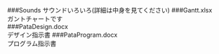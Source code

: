 ###Sounds
サウンドいろいろ(詳細は中身を見てください)
###Gantt.xlsx  
ガントチャートです  
###PataDesign.docx  
デザイン指示書
###PataProgram.docx  
プログラム指示書  
